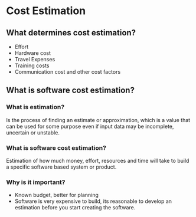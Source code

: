 # Cost Estimation

## What determines cost estimation?

* Effort
* Hardware cost
* Travel Expenses
* Training costs
* Communication cost and other cost factors

## What is software cost estimation?

### What is estimation?

Is the process of finding an estimate or approximation, which is a value that can be used for some purpose even if input data may be incomplete, uncertain or unstable.

### What is software cost estimation?

Estimation of how much money, effort, resources and time will take to build a specific software based system or product.

### Why is it important?

* Known budget, better for planning
* Software is very expensive to build, its reasonable to develop an estimation before you start creating the software.

